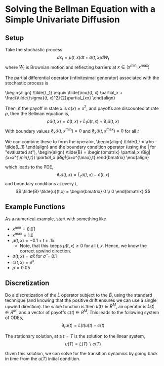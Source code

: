 # Solving the Bellman Equation with a Simple Univariate Diffusion
## Setup
Take the stochastic process
$$
d x_t = \mu(t, x) dt + \sigma(t, x) d W_t
$$
where $W_t$ is Brownian motion and reflecting barriers at $x \in (x^{\min},x^{\max})$

The partial differential operator (infinitesimal generator) associated with the stochastic process is

\begin{align}
\tilde{L_1} \equiv \tilde{\mu}(t, x)  \partial_x + \frac{\tilde{\sigma}(t, x)^2}{2}\partial_{xx}
\end{align}

Then, if the payoff in state $x$ is $c(x) = x^2$, and payoffs are discounted at rate $\rho$, then the Bellman equation is,
$$
\rho \tilde{u}(t, x) = \tilde{c}(t, x) + \tilde{L}_1 \tilde{u}(t, x) + \partial_t \tilde{u}(t,x)
$$
With boundary values $\partial_x \tilde{u}(t, x^{\min}) = 0$ and $\partial_x \tilde{u}(t, x^{\max}) = 0$ for all $t$

We can combine these to form the operator,
\begin{align}
\tilde{L} = \rho - \tilde{L_1}
\end{align}
and the boundary condition operator (using the $|$ for "evaluated at"),
\begin{align}
\tilde{B} = \begin{bmatrix}
	\partial_x \Big|_{x=x^{\min},t}\\
	\partial_x \Big|_{x=x^{\max},t}
\end{bmatrix}
\end{align}

which leads to the PDE,
$$
\partial_t \tilde{u}(t,x) = \tilde{L}_t \tilde{u}(t,x) - \tilde{c}(t,x)
$$
and boundary conditions at every $t$,
$$
 \tilde{B} \tilde{u}(t,x) = \begin{bmatrix} 0 \\ 0 \end{bmatrix}
$$


## Example Functions
As a numerical example, start with something like
- $x^{\min} = 0.01$
- $x^{\max} = 1.0$
- $\tilde{\mu}(t,x) = -0.1 + t + .1 x$
   - Note, that this keeps $\tilde{\mu}(t,x) \geq 0$ for all $t,x$.  Hence, we know the correct upwind direction.
- $\tilde{\sigma}(t,x) = \bar{\sigma} x$ for $\bar{\sigma} = 0.1$
- $\tilde{c}(t,x) = e^x$
- $\rho = 0.05$

## Discretization
Do a discretization of the $\tilde{L}$ operator subject to the $\tilde{B}$, using the standard technique (and knowing that the positive drift ensures we can use a single upwind direction).  the value function is then $u(t) \in R^M$, an operator is $L(t) \in R^M$, and a vector of payoffs $c(t) \in R^M$.  This leads to the following system of ODEs,
$$
\partial_t u(t) = L(t) u(t) - c(t)
$$

The stationary solution, at a $t=T$ is the solution to the linear system,
$$
u(T) = L(T) \backslash c(T)
$$

Given this solution, we can solve for the transition dynamics by going back in time from the $u(T)$ initial condition.

